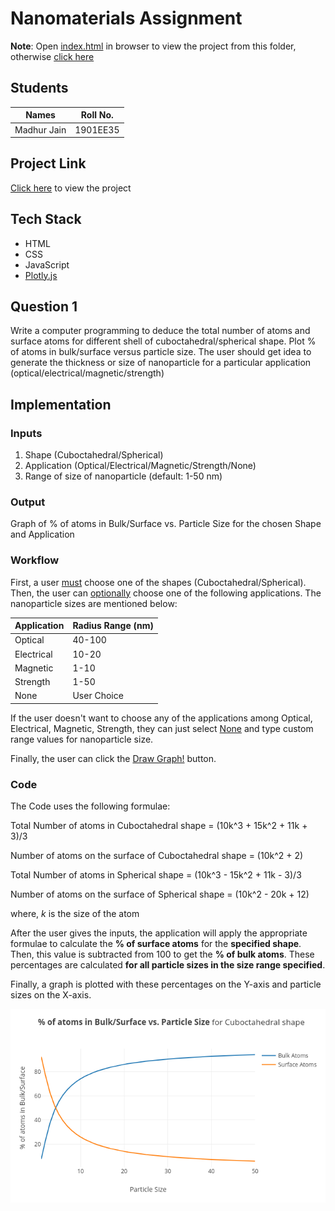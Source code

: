# Nanomaterials Assignment

**Note**: Open [index.html](./index.html) in browser to view the project from this folder, otherwise [click here](http://nano-mnn.herokuapp.com/)

## Students
| Names            | Roll No. |
|------------------|----------|
| Madhur Jain | 1901EE35 |

## Project Link
[Click here](http://nano-mnn.herokuapp.com/) to view the project

## Tech Stack
- HTML
- CSS
- JavaScript
- [Plotly.js](https://plotly.com/javascript/)

## Question 1
Write a computer programming to deduce the total number of atoms and surface atoms for different shell of cuboctahedral/spherical shape. Plot % of atoms in bulk/surface versus particle size. The user should get idea to generate the thickness or size of nanoparticle for a particular application (optical/electrical/magnetic/strength)<br>

## Implementation
### Inputs
1. Shape (Cuboctahedral/Spherical)<br>
2. Application (Optical/Electrical/Magnetic/Strength/None)<br>
3. Range of size of nanoparticle (default: 1-50 nm)<br>

### Output
Graph of % of atoms in Bulk/Surface vs. Particle Size for the chosen Shape and Application

### Workflow
First, a user <u>must</u> choose one of the shapes (Cuboctahedral/Spherical).
Then, the user can <u>optionally</u> choose one of the following applications. The nanoparticle sizes are mentioned below:


| Application | Radius Range (nm) |
|-------------|-------------------|
| Optical     | 40-100            |
| Electrical  | 10-20             |
| Magnetic    | 1-10              |
| Strength    | 1-50              |
| None        | User Choice       |

If the user doesn't want to choose any of the applications among Optical, Electrical, Magnetic, Strength, they can just select <u>None</u> and type custom range values for nanoparticle size.

Finally, the user can click the <u>Draw Graph!</u> button.<br>

### Code
The Code uses the following formulae:

Total Number of atoms in Cuboctahedral shape = (10k^3 + 15k^2 + 11k + 3)/3

Number of atoms on the surface of Cuboctahedral shape = (10k^2 + 2)

Total Number of atoms in Spherical shape = (10k^3 - 15k^2 + 11k - 3)/3

Number of atoms on the surface of Spherical shape = (10k^2 - 20k + 12)

where, *k* is the size of the atom

After the user gives the inputs, the application will apply the appropriate formulae to calculate the **% of surface atoms** for the **specified shape**. Then, this value is subtracted from 100 to get the **% of bulk atoms**. These percentages are calculated **for all particle sizes in the size range specified**.

Finally, a graph is plotted with these percentages on the Y-axis and particle sizes on the X-axis.

![alt text](./images/graph_ss.png "Screenshot of Graph for Cuboctahedral shape")